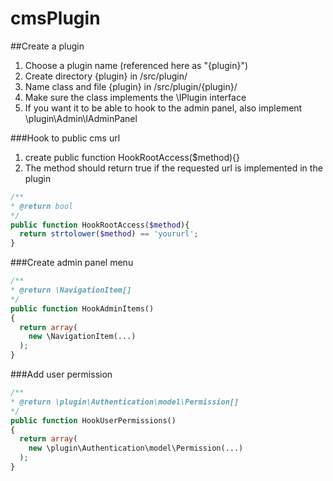 # cmsPlugin

##Create a plugin
1. Choose a plugin name (referenced here as "{plugin}")
2. Create directory {plugin} in /src/plugin/
3. Name class and file {plugin} in /src/plugin/{plugin}/
4. Make sure the class implements the \IPlugin interface
5. If you want it to be able to hook to the admin panel, also implement \plugin\Admin\IAdminPanel

###Hook to public cms url
1. create public function HookRootAccess($method){}
2. The method should return true if the requested url is implemented in the plugin
```PHP
/**
* @return bool
*/
public function HookRootAccess($method){
  return strtolower($method) == 'yoururl';
}
```

###Create admin panel menu
```PHP
/**
* @return \NavigationItem[]
*/
public function HookAdminItems() 
{
  return array(
    new \NavigationItem(...)
  );
}
```

###Add user permission
```PHP
/**
* @return \plugin\Authentication\model\Permission[]
*/
public function HookUserPermissions() 
{
  return array(
    new \plugin\Authentication\model\Permission(...)
  );
}
```

